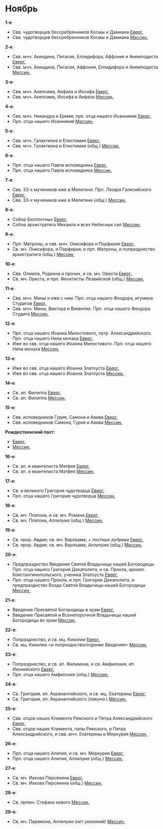 
# Ноябрь

**1-е**: 
- Свв. чудотворцев бессребренников Космы и Дамиана [Еверг.](01_EUR.ru.md)
- Свв. чудотворцев бессребренников Космы и Дамиана [Мессин.](01_MES.ru.md)

**2-е**:
- Свв. мчч. Акиндина, Пигасия, Елпидифора, Аффония и Анемподиста [Еверг.](02_EUR.ru.md)
- Свв. мчч. Акиндина, Пигасия, Аффония, Елпидифора и Анемподиста [Мессин.](02_MES.ru.md)

**3-е**:
- Свв. мчч. Акепсима, Аифала и Иосифа [Еверг.](03_EUR.ru.md)
- Свв. мчч. Акепсима, Иосифа и Аифала [Мессин.](03_MES.ru.md)

**4-е**:
- Свв. мчч. Никандра и Ермея; прп. отца нашего Иоанникия [Еверг.](04_EUR.ru.md)
- Прп. отца нашего Иоанникия [Мессин.](04_MES.ru.md)

**5-е**:
- Свв. мчч. Галактиона и Епистимии [Еверг.](05_EUR.ru.md)
- Свв. мчч. Галактиона и Епистимии (*общ.*) [Мессин.](05_MES.ru.md)

**6-е**:
- Прп. отца нашего Павла исповедника [Еверг.](06_EUR.ru.md)
- Прп. отца нашего Павла исповедника [Мессин.](06_MES.ru.md)

**7-е**:
- Свв. 33-х мучеников иже в Мелитине. Прп. Лазаря Галисийского [Еверг.](06_EUR.ru.md)
- Свв. 33-х мучеников иже в Мелитине (*общ.*) [Мессин.](07_MES.ru.md)

**8-е**: 

- Собор Бесплотных [Еверг.](08_EUR.ru.md)
- Собор архистратига Михаила и всех Небесных сил [Мессин.](08_MES.ru.md)

**9-е**: 

- Прп. Матроны, и свв. мчч. Онисифора и Порфирия [Еверг.](09_EUR.ru.md) 
- Св. мч. Онисифора, и Порфирия, и прп. Матроны, и попразднество архистратига (*общ.*) [Мессин.](09_MES.ru.md) 

**10-е**: 

- Свв. Олимпа, Родиона и прочих, и св. мч. Ореста [Еверг.](10_EUR.ru.md)
- Св. мч. Ореста, и прп. Феоктисты Лезвийской (*общ.*) [Мессин.](10_MES.ru.md) 

**11-е**: 

- Свв. мчч. Мины и иже с ним. Прп. отца нашего Феодора, игумена Студитов [Еверг.](11_EUR.ru.md) 
- Свв. мчч. Мины, Виктора и Викентия. Прп. отца нашего Феодора Студита [Мессин.](11_MES.ru.md) 

**12-е**: 

- Прп. отца нашего Иоанна Милостивого, патр. Александрийского. Прп. отца нашего Нила монаха [Еверг.](12_EUR.ru.md) 
- Иже во свв. отца нашего Иоанна Милостивого. Прп. отца нашего Нила монаха [Мессин.](12_MES.ru.md) 

**13-е**: 

- Иже во свв. отца нашего Иоанна Златоуста [Еверг.](13_EUR.ru.md) 
- Иже во свв. отца нашего Иоанна Златоуста [Мессин.](13_MES.ru.md) 

**14-е**: 

- Св. ап. Филиппа [Еверг.](14_EUR.ru.md)
- Св. ап. Филиппа [Мессин.](14_MES.ru.md) 

**15-е**:

- Свв. исповедников Гурия, Самона и Авива [Еверг.](15_EUR.ru.md)
- Свв. исповедников Самона, Гурия и Авива [Мессин.](15_MES.ru.md)

**Рождественский пост**:

- [Еверг.](15_X_EUR.ru.md)
- [Мессин.](15_X_MES.ru.md)

**16-е**:

- Св. ап. и евангелиста Матфея [Еверг.](16_EUR.ru.md)
- Св. ап. и евангелиста Матфея [Мессин.](16_MES.ru.md)

**17-е**:

- Св. и великого Григория чудотворца [Еверг.](17_EUR.ru.md)
- Прп. отца нашего Григория чудотворца [Мессин.](17_MES.ru.md)

**18-е**:

- Св. мч. Платона, и св. мч. Романа [Еверг.](18_EUR.ru.md)
- Св. мч. Платона, *Аллилуиа* (*общ.*) [Мессин.](18_MES.ru.md)

**19-е**:

- Св. прор. Авдия; св. мч. Варлаама; + *постные рубрики* [Еверг.](19_EUR.ru.md)
- Св. прор. Авдия; св. мч. Варлаама, *Аллилуиа* (*общ.*) [Мессин.](19_MES.ru.md)

**20-е**: 

- Предпразднство Введения Святой Владычицы нашей Богородицы. Прп. отца нашего Григория Декаполита, 
и св. Прокла, архиеп. Константинопольского, ученика Златоуста [Еверг.](20_EUR.ru.md)
- Прп. отца нашего Прокла, и прп. Григория Декаполита, и предпразднство Входа Святой Владычицы нашей Богородицы [Мессин.](20_MES.ru.md)

**21-е**: 

- Введение Пресвятой Богородицы в храм [Еверг.](21_EUR.ru.md)
- Введение Пресвятой и Всенепорочной Владычицы нашей Богородицы во храм [Мессин.](21_MES.ru.md)

**22-е**: 

- Попразднество, и св. мц. Кикилии [Еверг.](22_EUR.ru.md)
- Св. мц. Кикилии <*и попразднство/отдание Введения*> [Мессин.](22_MES.ru.md)

**23-е**: 

- Попразднество, и св. ап. Филимона, и св. Амфилохия, еп. Иконийского [Еверг.](23_EUR.ru.md)
- Прп. отца нашего Амфилохия (*общ.*) [Мессин.](23_MES.ru.md)

**24-е**: 

- Св. Григория, еп. Акранантийского, и св. мц. Екатерины [Еверг.](24_EUR.ru.md)
- Св. Григория, еп. Акранантийского (*лакуна.*) [Мессин.](24_MES.ru.md)

**25-е**:

- Свв. отцов наших Климента Римского и Петра Александрийского [Еверг.](25_EUR.ru.md)
- Свв. отцов наших Климента, папы Римского, и Петра Александрийского, и свв. мчч. Екатерины и Меркурия [Мессин.](25_MES.ru.md)

**26-е**:

- Прп. отца нашего Алипия, и св. мч. Меркурия [Еверг.](26_EUR.ru.md)
- Прп. отца нашего Алипия, *Аллилуиа* (*общ.*) [Мессин.](26_MES.ru.md)

**27-е**:

- Св. мч. Иакова Персянина [Еверг.](27_EUR.ru.md)
- Св. мч. Иакова Персянина (*общ.*) [Мессин.](27_MES.ru.md)

**28-е**:

- Св. прпмч. Стефана нового [Мессин.](28_MES.ru.md)

**29-е**:

- Св. мч. Парамона, *Аллилуиа* (*нет указаний*) [Мессин.](29_MES.ru.md)
